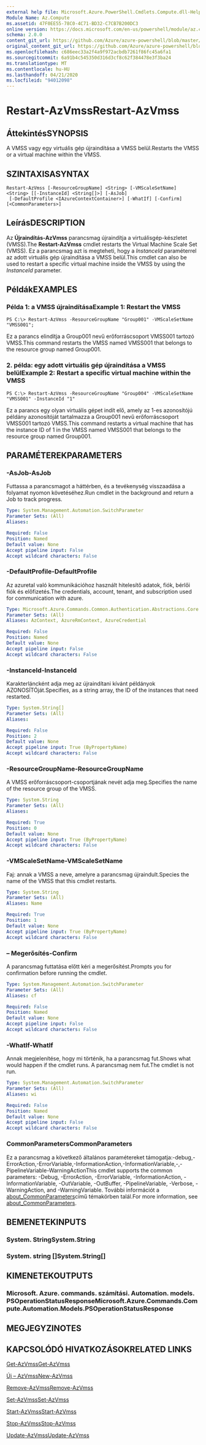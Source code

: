```yaml
---
external help file: Microsoft.Azure.PowerShell.Cmdlets.Compute.dll-Help.xml
Module Name: Az.Compute
ms.assetid: 47F0EE55-78C0-4C71-BD32-C7CB7B200DC3
online version: https://docs.microsoft.com/en-us/powershell/module/az.compute/restart-azvmss
schema: 2.0.0
content_git_url: https://github.com/Azure/azure-powershell/blob/master/src/Compute/Compute/help/Restart-AzVmss.md
original_content_git_url: https://github.com/Azure/azure-powershell/blob/master/src/Compute/Compute/help/Restart-AzVmss.md
ms.openlocfilehash: c686eec33a2f4a9f972acbdb7261f86fc45a6fa1
ms.sourcegitcommit: 6a91b4c545350d316d3cf8c62f384478e3f3ba24
ms.translationtype: MT
ms.contentlocale: hu-HU
ms.lasthandoff: 04/21/2020
ms.locfileid: "94012098"
---
```

# <span data-ttu-id="db7f4-101">Restart-AzVmss</span><span class="sxs-lookup"><span data-stu-id="db7f4-101">Restart-AzVmss</span></span>

## <span data-ttu-id="db7f4-102">Áttekintés</span><span class="sxs-lookup"><span data-stu-id="db7f4-102">SYNOPSIS</span></span>
<span data-ttu-id="db7f4-103">A VMSS vagy egy virtuális gép újraindítása a VMSS belül.</span><span class="sxs-lookup"><span data-stu-id="db7f4-103">Restarts the VMSS or a virtual machine within the VMSS.</span></span>

## <span data-ttu-id="db7f4-104">SZINTAXISA</span><span class="sxs-lookup"><span data-stu-id="db7f4-104">SYNTAX</span></span>

```
Restart-AzVmss [-ResourceGroupName] <String> [-VMScaleSetName] <String> [[-InstanceId] <String[]>] [-AsJob]
 [-DefaultProfile <IAzureContextContainer>] [-WhatIf] [-Confirm] [<CommonParameters>]
```

## <span data-ttu-id="db7f4-105">Leírás</span><span class="sxs-lookup"><span data-stu-id="db7f4-105">DESCRIPTION</span></span>
<span data-ttu-id="db7f4-106">Az **Újraindítás-AzVmss** parancsmag újraindítja a virtuálisgép-készletet (VMSS).</span><span class="sxs-lookup"><span data-stu-id="db7f4-106">The **Restart-AzVmss** cmdlet restarts the Virtual Machine Scale Set (VMSS).</span></span>
<span data-ttu-id="db7f4-107">Ez a parancsmag azt is megteheti, hogy a *InstanceId* paraméterrel az adott virtuális gép újraindítása a VMSS belül.</span><span class="sxs-lookup"><span data-stu-id="db7f4-107">This cmdlet can also be used to restart a specific virtual machine inside the VMSS by using the *InstanceId* parameter.</span></span>

## <span data-ttu-id="db7f4-108">Példák</span><span class="sxs-lookup"><span data-stu-id="db7f4-108">EXAMPLES</span></span>

### <span data-ttu-id="db7f4-109">Példa 1: a VMSS újraindítása</span><span class="sxs-lookup"><span data-stu-id="db7f4-109">Example 1: Restart the VMSS</span></span>
```
PS C:\> Restart-AzVmss -ResourceGroupName "Group001" -VMScaleSetName "VMSS001";
```

<span data-ttu-id="db7f4-110">Ez a parancs elindítja a Group001 nevű erőforráscsoport VMSS001 tartozó VMSS.</span><span class="sxs-lookup"><span data-stu-id="db7f4-110">This command restarts the VMSS named VMSS001 that belongs to the resource group named Group001.</span></span>

### <span data-ttu-id="db7f4-111">2. példa: egy adott virtuális gép újraindítása a VMSS belül</span><span class="sxs-lookup"><span data-stu-id="db7f4-111">Example 2: Restart a specific virtual machine within the VMSS</span></span>
```
PS C:\> Restart-AzVmss -ResourceGroupName "Group004" -VMScaleSetName "VMSS001" -InstanceId "1"
```

<span data-ttu-id="db7f4-112">Ez a parancs egy olyan virtuális gépet indít elő, amely az 1-es azonosítójú példány azonosítóját tartalmazza a Group001 nevű erőforráscsoport VMSS001 tartozó VMSS.</span><span class="sxs-lookup"><span data-stu-id="db7f4-112">This command restarts a virtual machine that has the instance ID of 1 in the VMSS named VMSS001 that belongs to the resource group named Group001.</span></span>

## <span data-ttu-id="db7f4-113">PARAMÉTEREK</span><span class="sxs-lookup"><span data-stu-id="db7f4-113">PARAMETERS</span></span>

### <span data-ttu-id="db7f4-114">-AsJob</span><span class="sxs-lookup"><span data-stu-id="db7f4-114">-AsJob</span></span>
<span data-ttu-id="db7f4-115">Futtassa a parancsmagot a háttérben, és a tevékenység visszaadása a folyamat nyomon követéséhez.</span><span class="sxs-lookup"><span data-stu-id="db7f4-115">Run cmdlet in the background and return a Job to track progress.</span></span>

```yaml
Type: System.Management.Automation.SwitchParameter
Parameter Sets: (All)
Aliases:

Required: False
Position: Named
Default value: None
Accept pipeline input: False
Accept wildcard characters: False
```

### <span data-ttu-id="db7f4-116">-DefaultProfile</span><span class="sxs-lookup"><span data-stu-id="db7f4-116">-DefaultProfile</span></span>
<span data-ttu-id="db7f4-117">Az azuretal való kommunikációhoz használt hitelesítő adatok, fiók, bérlői fiók és előfizetés.</span><span class="sxs-lookup"><span data-stu-id="db7f4-117">The credentials, account, tenant, and subscription used for communication with azure.</span></span>

```yaml
Type: Microsoft.Azure.Commands.Common.Authentication.Abstractions.Core.IAzureContextContainer
Parameter Sets: (All)
Aliases: AzContext, AzureRmContext, AzureCredential

Required: False
Position: Named
Default value: None
Accept pipeline input: False
Accept wildcard characters: False
```

### <span data-ttu-id="db7f4-118">-InstanceId</span><span class="sxs-lookup"><span data-stu-id="db7f4-118">-InstanceId</span></span>
<span data-ttu-id="db7f4-119">Karakterláncként adja meg az újraindítani kívánt példányok AZONOSÍTÓját.</span><span class="sxs-lookup"><span data-stu-id="db7f4-119">Specifies, as a string array, the ID of the instances that need restarted.</span></span>

```yaml
Type: System.String[]
Parameter Sets: (All)
Aliases:

Required: False
Position: 2
Default value: None
Accept pipeline input: True (ByPropertyName)
Accept wildcard characters: False
```

### <span data-ttu-id="db7f4-120">-ResourceGroupName</span><span class="sxs-lookup"><span data-stu-id="db7f4-120">-ResourceGroupName</span></span>
<span data-ttu-id="db7f4-121">A VMSS erőforráscsoport-csoportjának nevét adja meg.</span><span class="sxs-lookup"><span data-stu-id="db7f4-121">Specifies the name of the resource group of the VMSS.</span></span>

```yaml
Type: System.String
Parameter Sets: (All)
Aliases:

Required: True
Position: 0
Default value: None
Accept pipeline input: True (ByPropertyName)
Accept wildcard characters: False
```

### <span data-ttu-id="db7f4-122">-VMScaleSetName</span><span class="sxs-lookup"><span data-stu-id="db7f4-122">-VMScaleSetName</span></span>
<span data-ttu-id="db7f4-123">Faj: annak a VMSS a neve, amelyre a parancsmag újraindult.</span><span class="sxs-lookup"><span data-stu-id="db7f4-123">Species the name of the VMSS that this cmdlet restarts.</span></span>

```yaml
Type: System.String
Parameter Sets: (All)
Aliases: Name

Required: True
Position: 1
Default value: None
Accept pipeline input: True (ByPropertyName)
Accept wildcard characters: False
```

### <span data-ttu-id="db7f4-124">– Megerősítés</span><span class="sxs-lookup"><span data-stu-id="db7f4-124">-Confirm</span></span>
<span data-ttu-id="db7f4-125">A parancsmag futtatása előtt kéri a megerősítést.</span><span class="sxs-lookup"><span data-stu-id="db7f4-125">Prompts you for confirmation before running the cmdlet.</span></span>

```yaml
Type: System.Management.Automation.SwitchParameter
Parameter Sets: (All)
Aliases: cf

Required: False
Position: Named
Default value: None
Accept pipeline input: False
Accept wildcard characters: False
```

### <span data-ttu-id="db7f4-126">-WhatIf</span><span class="sxs-lookup"><span data-stu-id="db7f4-126">-WhatIf</span></span>
<span data-ttu-id="db7f4-127">Annak megjelenítése, hogy mi történik, ha a parancsmag fut.</span><span class="sxs-lookup"><span data-stu-id="db7f4-127">Shows what would happen if the cmdlet runs.</span></span> <span data-ttu-id="db7f4-128">A parancsmag nem fut.</span><span class="sxs-lookup"><span data-stu-id="db7f4-128">The cmdlet is not run.</span></span>

```yaml
Type: System.Management.Automation.SwitchParameter
Parameter Sets: (All)
Aliases: wi

Required: False
Position: Named
Default value: None
Accept pipeline input: False
Accept wildcard characters: False
```

### <span data-ttu-id="db7f4-129">CommonParameters</span><span class="sxs-lookup"><span data-stu-id="db7f4-129">CommonParameters</span></span>
<span data-ttu-id="db7f4-130">Ez a parancsmag a következő általános paramétereket támogatja:-debug,-ErrorAction,-ErrorVariable,-InformationAction,-InformationVariable,-,-PipelineVariable-WarningAction</span><span class="sxs-lookup"><span data-stu-id="db7f4-130">This cmdlet supports the common parameters: -Debug, -ErrorAction, -ErrorVariable, -InformationAction, -InformationVariable, -OutVariable, -OutBuffer, -PipelineVariable, -Verbose, -WarningAction, and -WarningVariable.</span></span> <span data-ttu-id="db7f4-131">További információt a [about_CommonParameters](http://go.microsoft.com/fwlink/?LinkID=113216)című témakörben talál.</span><span class="sxs-lookup"><span data-stu-id="db7f4-131">For more information, see [about_CommonParameters](http://go.microsoft.com/fwlink/?LinkID=113216).</span></span>

## <span data-ttu-id="db7f4-132">BEMENETEK</span><span class="sxs-lookup"><span data-stu-id="db7f4-132">INPUTS</span></span>

### <span data-ttu-id="db7f4-133">System. String</span><span class="sxs-lookup"><span data-stu-id="db7f4-133">System.String</span></span>

### <span data-ttu-id="db7f4-134">System. string []</span><span class="sxs-lookup"><span data-stu-id="db7f4-134">System.String[]</span></span>

## <span data-ttu-id="db7f4-135">KIMENETEK</span><span class="sxs-lookup"><span data-stu-id="db7f4-135">OUTPUTS</span></span>

### <span data-ttu-id="db7f4-136">Microsoft. Azure. commands. számítási. Automation. models. PSOperationStatusResponse</span><span class="sxs-lookup"><span data-stu-id="db7f4-136">Microsoft.Azure.Commands.Compute.Automation.Models.PSOperationStatusResponse</span></span>

## <span data-ttu-id="db7f4-137">MEGJEGYZI</span><span class="sxs-lookup"><span data-stu-id="db7f4-137">NOTES</span></span>

## <span data-ttu-id="db7f4-138">KAPCSOLÓDÓ HIVATKOZÁSOK</span><span class="sxs-lookup"><span data-stu-id="db7f4-138">RELATED LINKS</span></span>

[<span data-ttu-id="db7f4-139">Get-AzVmss</span><span class="sxs-lookup"><span data-stu-id="db7f4-139">Get-AzVmss</span></span>](./Get-AzVmss.md)

[<span data-ttu-id="db7f4-140">Új – AzVmss</span><span class="sxs-lookup"><span data-stu-id="db7f4-140">New-AzVmss</span></span>](./New-AzVmss.md)

[<span data-ttu-id="db7f4-141">Remove-AzVmss</span><span class="sxs-lookup"><span data-stu-id="db7f4-141">Remove-AzVmss</span></span>](./Remove-AzVmss.md)

[<span data-ttu-id="db7f4-142">Set-AzVmss</span><span class="sxs-lookup"><span data-stu-id="db7f4-142">Set-AzVmss</span></span>](./Set-AzVmss.md)

[<span data-ttu-id="db7f4-143">Start-AzVmss</span><span class="sxs-lookup"><span data-stu-id="db7f4-143">Start-AzVmss</span></span>](./Start-AzVmss.md)

[<span data-ttu-id="db7f4-144">Stop-AzVmss</span><span class="sxs-lookup"><span data-stu-id="db7f4-144">Stop-AzVmss</span></span>](./Stop-AzVmss.md)

[<span data-ttu-id="db7f4-145">Update-AzVmss</span><span class="sxs-lookup"><span data-stu-id="db7f4-145">Update-AzVmss</span></span>](./Update-AzVmss.md)


